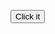 <html>
  <body>
    <p class='demo'></p>
      <button type="button" onclick='document.querySelector('.demo').innerHTML="Hello world"'>Click it
                                                                   </button>
                                                                   </body>
                                                                   </html>
